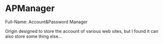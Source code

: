 # APManager

Full-Name: Account&Password Manager

Origin designed to store the account of various web sites, but I  found it can also store some thing else...